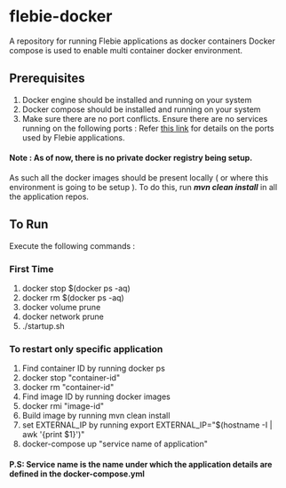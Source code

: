 # flebie-docker
A repository for running Flebie applications as docker containers
Docker compose is used to enable multi container docker environment.

## Prerequisites
1. Docker engine should be installed and running on your system
2. Docker compose should be installed and running on your system
2. Make sure there are no port conflicts.
   Ensure there are no services running on the following ports :
   Refer <a href="https://docs.google.com/document/d/1bhJRcROsCglq_mURhJfVNg6TS2IzVk4kKAT2y9TgGfM/edit">this link</a> 
   for details on the ports used by Flebie applications.
   

#### Note : As of now, there is no private docker registry being setup.
As such all the docker images should be present locally ( or where
this environment is going to be setup ). To do this, run 
<b><em>mvn clean install</em></b> in all the application repos.

## To Run
Execute the following commands :<br/>
### First Time
1. docker stop $(docker ps -aq)<br/>
2. docker rm $(docker ps -aq)<br/>
3. docker volume prune<br/>
4. docker network prune<br/>
5. ./startup.sh<br/>
### To restart only specific application
1. Find container ID by running docker ps
2. docker stop "container-id"
3. docker rm "container-id"
4. Find image ID by running docker images
5. docker rmi "image-id"
6. Build image by running mvn clean install
7. set EXTERNAL_IP by running export EXTERNAL_IP="$(hostname -I | awk '{print $1}')"
8. docker-compose up "service name of application"
#### P.S: Service name is the name under which the application details are defined in the docker-compose.yml
